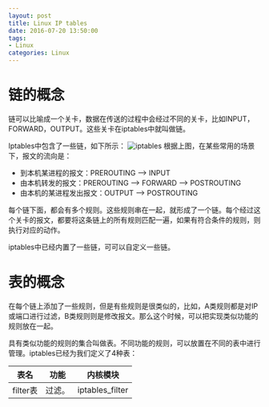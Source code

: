 ```yaml
---
layout: post
title: Linux IP tables
date: 2016-07-20 13:50:00
tags:
- Linux
categories: Linux
---
```



# 链的概念

链可以比喻成一个关卡，数据在传送的过程中会经过不同的关卡，比如INPUT，FORWARD，OUTPUT。这些关卡在iptables中就叫做链。

Iptables中包含了一些链，如下所示：
![iptables](http://www.zsythink.net/wp-content/uploads/2017/02/021217_0051_2.png)
根据上图，在某些常用的场景下，报文的流向是：
* 到本机某进程的报文：PREROUTING --> INPUT
* 由本机转发的报文：PREROUTING --> FORWARD --> POSTROUTING
* 由本机的某进程发出报文：OUTPUT --> POSTROUTING

每个链下面，都会有多个规则。这些规则串在一起，就形成了一个链。每个经过这个关卡的报文，都要将这条链上的所有规则匹配一遍，如果有符合条件的规则，则执行对应的动作。

iptables中已经内置了一些链，可可以自定义一些链。

# 表的概念
在每个链上添加了一些规则，但是有些规则是很类似的，比如，A类规则都是对IP或端口进行过滤，B类规则则是修改报文。那么这个时候，可以把实现类似功能的规则放在一起。

具有类似功能的规则的集合叫做表。不同功能的规则，可以放置在不同的表中进行管理。iptables已经为我们定义了4种表：

|      表名        |                         功能                           |        内核模块       |
| ---------------- | ------------------------------------------------------ | -------------------- |
|   filter表       | 过滤。                                                  | iptables_filter     |




